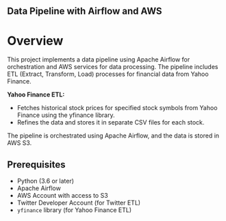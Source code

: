 ## Data Pipeline with Airflow and AWS

# Overview
This project implements a data pipeline using Apache Airflow for orchestration and AWS services for data processing. The pipeline includes ETL (Extract, Transform, Load) processes for financial data from Yahoo Finance.


**Yahoo Finance ETL:**
- Fetches historical stock prices for specified stock symbols from Yahoo Finance using the yfinance library.
- Refines the data and stores it in separate CSV files for each stock.

The pipeline is orchestrated using Apache Airflow, and the data is stored in AWS S3.

## Prerequisites

- Python (3.6 or later)
- Apache Airflow
- AWS Account with access to S3
- Twitter Developer Account (for Twitter ETL)
- `yfinance` library (for Yahoo Finance ETL)
